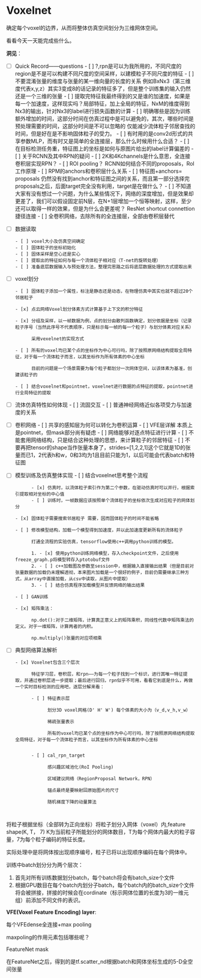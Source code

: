 

# Voxelnet

确定每个voxel的边界，从而将整体仿真空间划分为三维网体空间。

看看今天一天能完成些什么。

**洞见**：

- [ ] Quick Record——questions
      - [ ] ?,rpn是可以为我所用的，不同尺度的region是不是可以构建不同尺度的空间采样，以建模粒子不同尺度的特征
      - [ ] 不要混淆张量的维度与张量的某一维向量的长度的关系
            例如BxNx3（第三维度代表x,y,z）其实3变成8的话记录的特征多了，但是整个训练集的输入仍然还是一个三维的张量
      - [ ] 提取完特征我最终得到的又是谁的加速度，如果是每一个加速度，这样现实吗？局部特征，加上全局的特征，NxM的维度得到Nx3的输出，针对Nx3的label进行损失函数的计算
      - [ ] 明确哪些是因为训练额外增加的时间，这部分时间在仿真过程中是可以避免的，其次，哪些时间是预处理需要的时间，这部分时间是不可以忽略的
            仅能减少流体粒子邻居查找的时间，但是好在是不影响固体粒子的受力。
      - [ ] 有时用的是conv2d形式的共享参数MLP，而有时又是简单的全连接层，那么什么时候用什么合适？
      - [ ] 在目标检测任务重，特征图上的坐标是如何与原图片给出的label计算偏差的
      - [ ] 关于RCNN及其中RPN的疑问
            - [ ] 2K和4Kchannels是什么意思，全连接卷积层实现RPN？
            - [ ] ROI pooling？
                  RCNN如何结合不同的proposals，RoI工作原理
            - [ ] RPM的anchors和卷积层什么关系
            - [ ] 特征图+anchors= proposals 
                  仍然没有找到anchor和特征图之间的关系，而且第一部分选择完proposals之后，后面target完全没有利用，target是在做什么？
            - [ ] 不知道大家有没有想过一个问题，为什么某些情况下，网络的深度增加，但是效果却更差了，我们可以假设固定前N层，在N+1层增加一个恒等映射，这样，至少还可以取得一样的效果，但是为什么会更差呢？
                  ResNet shortcut connettion 捷径连接
            - [ ] 全卷积网络，去除所有的全连接层，全部由卷积层替代
- [ ] 数据读取

      - [ ] voxel大小及仿真空间确定
      - [ ] 固体粒子的坐标初始化
      - [ ] 固体采样是空心还是实心
      - [ ] 提取出的特征如何与每一个流体粒子相对应（T-net的旋转处理）
      - [ ] 准备底层数据输入与预处理方法，整理完思路之后将底层数据处理的方式提取出来

- [ ] voxel划分

      - [ ] 固体粒子添加一个属性，标注是静态还是动态，在物理仿真中其实也就不超过20个邻居粒子

      - [x] 点云网络Voxel划分体素方式计算基于上下文的积分特征

      - [x] 分组及采样，以一帧数据为例，点的划分由散列函数确定，划分依据是坐标（记录粒子序号（当然此序号不代表顺序，只是标示每一帧的每一个粒子）与划分体素对应关系）

            采用vexelnet的实现方式

      - [ ] 所有的voxel均已某个点的坐标作为中心可行吗，除了按照原网络结构提取全局特征，对于每一个流体粒子而言，以其坐标作为所有体素的中心坐标

            目前的问题是一个场景需要为每个粒子都划分一次网体空间，以该体素为基准，创建该粒子的

      - [ ] 结合voxelnet和pointnet，voxelnet进行数据的点特征的提取，pointnet进行全局特征的提取

- [ ] 流体仿真特性如何体现
      - [ ] 流固交互
      - [ ] 普通神经网络近似各项受力与加速度的关系

- [ ] 卷积网络
      - [ ] 共享的感知层为何可以转化为卷积运算
      - [ ] VFE层详解 本质上是pointnet，但mask部分尚有疑虑
      - [ ] 网络能够对逐点特征进行计算
      - [ ] 不能套用网络结构，只是结合这种处理的思想，来计算粒子的邻居特征
            - [ ] 不要再把tensor的shape当作张量本身了，strides=[1,2,2,1]这个它就是1D的张量而已1，2代表h和w，0和3均为1且目前只能为1，以后可能会代表batch和特征图

- [ ] 模型训练及仿真整体实现
      - [ ] 结合voxelnet思考整个流程

            - [x] 仿真时，以流体粒子索引作为第二个参数，在驱动仿真时可以并行，根据索引提取相对坐标的中心值
            - [ ] 训练时，一帧数据应该按照单个流体粒子的坐标依次生成对应粒子的网体划分

      - [x] 固体粒子需要搜索邻居粒子 需要，因而固体粒子的时间不能省略

      - [ ] 修改模型结构，加载一个模型得到加速度，并以此加速度更新所有的流体粒子

            打通全流程的实验仿真，tensorflow使用c++调用python训练的模型。

            1. - [x] 使用python训练网络模型，存入checkpoint文件，之后使用freeze_graph.p将模型转存入ptotobuf文件
            2. - [ ] c++加载图及参数至session中，根据输入直接输出结果（但是目前对张量数据的加载仍未理解透彻，本来图片加载是一个很好的例子，目前仍需要继承三种方式，从array中直接加载，从csv中读取，从图片中提取）
            3. - [ ] 结合仿真程序加载模型并反馈网络的输出结果

      - [ ] GAN训练

      - [x] 矩阵乘法：

            np.dot():对于二维矩阵，计算真正意义上的矩阵乘积，同线性代数中矩阵乘法的定义。对于一维矩阵，计算两者的内积。

            np.multiply()张量的对应项相乘

- [ ] 典型网络算法解析

      - [x] Voxelnet包含三个层次

            特征学习层，卷积层，和rpn——为每一个粒子找到一个标识，进行其唯一特征提取，并通过卷积层进一步提取；最后进行回归，rpn似乎不可用，看看它到底是什么，再做一个实时目标检测的应用吧，逐层分解来看：

            - [ ] 特征表示层

                  划分3D voxel网格(D' H' W') 每个体素的大小为（v_d,v_h,v_w）

                  稀疏张量表示

                  所有的voxel均已某个点的坐标作为中心可行吗，除了按照原网络结构提取全局特征，对于每一个流体粒子而言，以其坐标作为所有体素的中心坐标


            - [ ] cal_rpn_target

                  感兴趣区域池化(RoI Pooling)

                  区域建议网络（RegionProposal Network，RPN）

                  锚点最终是要映射回原始图片的尺寸

                  随机梯度下降的动量算法

      ​



将粒子根据坐标（全部转为正向坐标）将粒子划分入网体（voxel）内,feature shape(K, T， 7) K为当前粒子所能划分的网体数目，T为每个网体内最大的粒子容量，7为每个粒子编码的特征长度。

实际处理中是将网体按出现顺序编号，粒子已将以出现顺序编码在每个网体中。

训练中batch划分分为两个层次：

1. 首先对所有训练数据划分batch，每个batch将会有batch_size个文件
2. 根据GPU数目在每个batch内划分子batch，每个batch内的batch_size个文件将会被拼接，拼接的时候会在cordinate（标示网体位置的长度为3的一维元组）前添加不同文件的表识。

**VFE(Voxel Feature Encoding) layer**:

每个VFEdense全连接+max pooling

maxpoling的作用元素包括哪些呢？

FeatureNet mask

在FeatureNet之后，得到的是tf.scatter_nd根据batch和网体坐标生成的5-D全空间张量